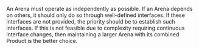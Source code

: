An Arena must operate as independently as possible. If an Arena depends on others, it should only do so through well-defined interfaces. If these interfaces are not provided, the priority should be to establish such interfaces. If this is not feasible due to complexity requiring continuous interface changes, then maintaining a larger Arena with its combined Product is the better choice.


